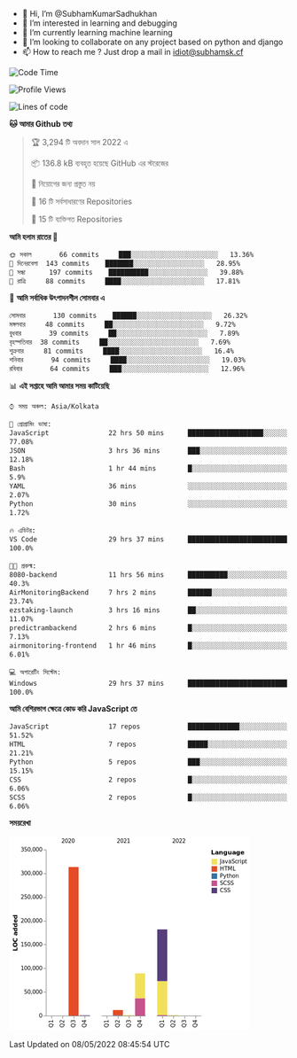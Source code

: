 - 👋 Hi, I’m @SubhamKumarSadhukhan
- 👀 I’m interested in learning and debugging
- 🌱 I’m currently learning machine learning
- 💞️ I’m looking to collaborate on any project based on python and django
- 📫 How to reach me ?
      Just drop a mail in idiot@subhamsk.cf

<!---
SubhamKumarSadhukhan/SubhamKumarSadhukhan is a ✨ special ✨ repository because its `README.md` (this file) appears on your GitHub profile.
You can click the Preview link to take a look at your changes.
--->


<!--START_SECTION:waka-->
![Code Time](http://img.shields.io/badge/Code%20Time-482%20hrs%2020%20mins-blue)

![Profile Views](http://img.shields.io/badge/%E0%A6%AA%E0%A7%8D%E0%A6%B0%E0%A7%8B%E0%A6%AB%E0%A6%BE%E0%A6%87%E0%A6%B2%20%E0%A6%A6%E0%A6%B0%E0%A7%8D%E0%A6%B6%E0%A6%A8-0-blue)

![Lines of code](https://img.shields.io/badge/%E0%A6%B9%E0%A7%8D%E0%A6%AF%E0%A6%BE%E0%A6%B2%E0%A7%8B%20%E0%A6%93%E0%A6%AF%E0%A6%BC%E0%A6%BE%E0%A6%B0%E0%A7%8D%E0%A6%B2%E0%A7%8D%E0%A6%A1%20%E0%A6%A5%E0%A7%87%E0%A6%95%E0%A7%87%20%E0%A6%86%E0%A6%AE%E0%A6%BF%20%E0%A6%B2%E0%A6%BF%E0%A6%96%E0%A7%87%E0%A6%9B%E0%A6%BF-599%20Thousand%20%E0%A6%95%E0%A7%8B%E0%A6%A1%E0%A7%87%E0%A6%B0%20%E0%A6%B2%E0%A6%BE%E0%A6%87%E0%A6%A8-blue)

**🐱 আমার Github তথ্য** 

> 🏆 3,294 টি অবদান সাল 2022 এ
 > 
> 📦 136.8 kB ব্যবহৃত হয়েছে GitHub এর স্টরেজের 
 > 
> 🚫 নিয়োগের জন্য প্রস্তুত নয়
 > 
> 📜 16 টি সর্বসাধারণের Repositories 
 > 
> 🔑 15 টি ব্যক্তিগত Repositories  
 > 
**আমি হলাম রাতের 🦉** 

```text
🌞 সকাল       66 commits     ███░░░░░░░░░░░░░░░░░░░░░░   13.36% 
🌆 দিনেরবেলা  143 commits    ███████░░░░░░░░░░░░░░░░░░   28.95% 
🌃 সন্ধা      197 commits    ██████████░░░░░░░░░░░░░░░   39.88% 
🌙 রাত্রি     88 commits     ████░░░░░░░░░░░░░░░░░░░░░   17.81%

```
📅 **আমি সর্বাধিক উৎপাদনশীল সোমবার এ** 

```text
সোমবার       130 commits    ██████░░░░░░░░░░░░░░░░░░░   26.32% 
মঙ্গলবার     48 commits     ██░░░░░░░░░░░░░░░░░░░░░░░   9.72% 
বুধবার       39 commits     ██░░░░░░░░░░░░░░░░░░░░░░░   7.89% 
বৃহস্পতিবার  38 commits     ██░░░░░░░░░░░░░░░░░░░░░░░   7.69% 
শুক্রবার     81 commits     ████░░░░░░░░░░░░░░░░░░░░░   16.4% 
শনিবার       94 commits     ████░░░░░░░░░░░░░░░░░░░░░   19.03% 
রবিবার       64 commits     ███░░░░░░░░░░░░░░░░░░░░░░   12.96%

```


📊 **এই সপ্তাহে আমি আমার সময় কাটিয়েছি** 

```text
⌚︎ সময় অঞ্চল: Asia/Kolkata

💬 প্রোগ্রামিং ভাষা: 
JavaScript               22 hrs 50 mins      ███████████████████░░░░░░   77.08% 
JSON                     3 hrs 36 mins       ███░░░░░░░░░░░░░░░░░░░░░░   12.18% 
Bash                     1 hr 44 mins        █░░░░░░░░░░░░░░░░░░░░░░░░   5.9% 
YAML                     36 mins             ░░░░░░░░░░░░░░░░░░░░░░░░░   2.07% 
Python                   30 mins             ░░░░░░░░░░░░░░░░░░░░░░░░░   1.72%

🔥 এডিটর: 
VS Code                  29 hrs 37 mins      █████████████████████████   100.0%

🐱‍💻 প্রকল্ম: 
8080-backend             11 hrs 56 mins      ██████████░░░░░░░░░░░░░░░   40.3% 
AirMonitoringBackend     7 hrs 2 mins        ██████░░░░░░░░░░░░░░░░░░░   23.74% 
ezstaking-launch         3 hrs 16 mins       ██░░░░░░░░░░░░░░░░░░░░░░░   11.07% 
predictrambackend        2 hrs 6 mins        █░░░░░░░░░░░░░░░░░░░░░░░░   7.13% 
airmonitoring-frontend   1 hr 46 mins        █░░░░░░░░░░░░░░░░░░░░░░░░   6.01%

💻 অপারেটিং সিস্টেম: 
Windows                  29 hrs 37 mins      █████████████████████████   100.0%

```

**আমি বেশিরভাগ ক্ষেত্রে কোড করি JavaScript তে** 

```text
JavaScript               17 repos            █████████████░░░░░░░░░░░░   51.52% 
HTML                     7 repos             █████░░░░░░░░░░░░░░░░░░░░   21.21% 
Python                   5 repos             ███░░░░░░░░░░░░░░░░░░░░░░   15.15% 
CSS                      2 repos             █░░░░░░░░░░░░░░░░░░░░░░░░   6.06% 
SCSS                     2 repos             █░░░░░░░░░░░░░░░░░░░░░░░░   6.06%

```


**সময়রেখা**

![Chart not found](https://raw.githubusercontent.com/SubhamKumarSadhukhan/SubhamKumarSadhukhan/main/charts/bar_graph.png) 


 Last Updated on 08/05/2022 08:45:54 UTC
<!--END_SECTION:waka-->
